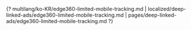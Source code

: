 {? multilang/ko-KR/edge360-limited-mobile-tracking.md | localized/deep-linked-ads/edge360-limited-mobile-tracking.md | pages/deep-linked-ads/edge360-limited-mobile-tracking.md ?}

